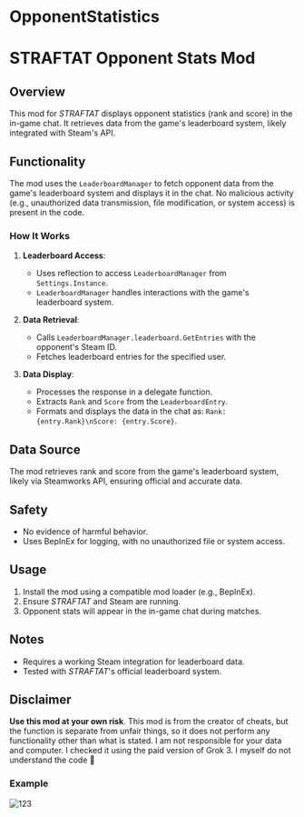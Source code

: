# OpponentStatistics
## 
# STRAFTAT Opponent Stats Mod

## Overview
This mod for *STRAFTAT* displays opponent statistics (rank and score) in the in-game chat. It retrieves data from the game's leaderboard system, likely integrated with Steam's API.

## Functionality
The mod uses the `LeaderboardManager` to fetch opponent data from the game's leaderboard system and displays it in the chat. No malicious activity (e.g., unauthorized data transmission, file modification, or system access) is present in the code.

### How It Works
1. **Leaderboard Access**:
   - Uses reflection to access `LeaderboardManager` from `Settings.Instance`.
   - `LeaderboardManager` handles interactions with the game's leaderboard system.

2. **Data Retrieval**:
   - Calls `LeaderboardManager.leaderboard.GetEntries` with the opponent's Steam ID.
   - Fetches leaderboard entries for the specified user.

3. **Data Display**:
   - Processes the response in a delegate function.
   - Extracts `Rank` and `Score` from the `LeaderboardEntry`.
   - Formats and displays the data in the chat as: `Rank: {entry.Rank}\nScore: {entry.Score}`.

## Data Source
The mod retrieves rank and score from the game's leaderboard system, likely via Steamworks API, ensuring official and accurate data.

## Safety
- No evidence of harmful behavior.
- Uses BepInEx for logging, with no unauthorized file or system access.

## Usage
1. Install the mod using a compatible mod loader (e.g., BepInEx).
2. Ensure *STRAFTAT* and Steam are running.
3. Opponent stats will appear in the in-game chat during matches.

## Notes
- Requires a working Steam integration for leaderboard data.
- Tested with *STRAFTAT*'s official leaderboard system.

## Disclaimer
**Use this mod at your own risk**. This mod is from the creator of cheats, but the function is separate from unfair things, so it does not perform any functionality other than what is stated. I am not responsible for your data and computer. I checked it using the paid version of Grok 3. I myself do not understand the code 🥴
### Example
![123](https://github.com/MLGbalu/trash/blob/main/image.png?raw=true)
